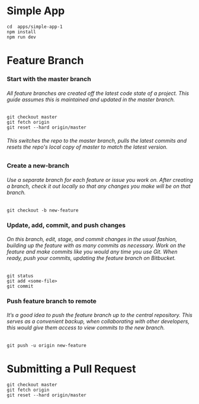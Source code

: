 # Simple App
``` 
cd  apps/simple-app-1 
npm install
npm run dev
```

# Feature Branch

### Start with the master branch
###### All feature branches are created off the latest code state of a project. This guide assumes this is maintained and updated in the master branch.

```
git checkout master
git fetch origin
git reset --hard origin/master
```
###### This switches the repo to the master branch, pulls the latest commits and resets the repo's local copy of master to match the latest version.

### Create a new-branch
###### Use a separate branch for each feature or issue you work on. After creating a branch, check it out locally so that any changes you make will be on that branch.
```
git checkout -b new-feature
```

### Update, add, commit, and push changes
###### On this branch, edit, stage, and commit changes in the usual fashion, building up the feature with as many commits as necessary. Work on the feature and make commits like you would any time you use Git. When ready, push your commits, updating the feature branch on Bitbucket.

``` 
git status
git add <some-file>
git commit
```

### Push feature branch to remote
###### It’s a good idea to push the feature branch up to the central repository. This serves as a convenient backup, when collaborating with other developers, this would give them access to view commits to the new branch.

```
git push -u origin new-feature
```



# Submitting a Pull Request
```
git checkout master
git fetch origin
git reset --hard origin/master

```